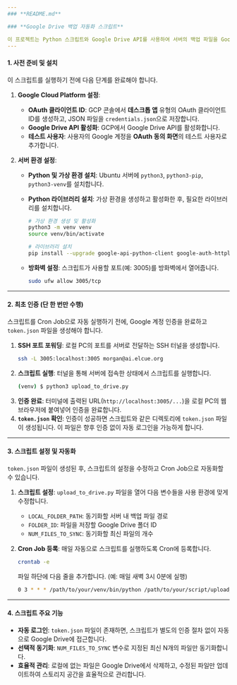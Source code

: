 ```yaml
---
### **README.md**

### **Google Drive 백업 자동화 스크립트**

이 프로젝트는 Python 스크립트와 Google Drive API를 사용하여 서버의 백업 파일을 Google Drive에 자동으로 동기화합니다. SSH 환경에서의 인증 문제를 해결하고, 효율적인 파일 관리를 위해 최신 백업 파일 N개만 동기화하는 기능을 제공합니다.
---
```


#### **1. 사전 준비 및 설치**

이 스크립트를 실행하기 전에 다음 단계를 완료해야 합니다.

1.  **Google Cloud Platform 설정**:

    - **OAuth 클라이언트 ID**: GCP 콘솔에서 **데스크톱 앱** 유형의 OAuth 클라이언트 ID를 생성하고, JSON 파일을 `credentials.json`으로 저장합니다.
    - **Google Drive API 활성화**: GCP에서 Google Drive API를 활성화합니다.
    - **테스트 사용자**: 사용자의 Google 계정을 **OAuth 동의 화면**의 테스트 사용자로 추가합니다.

2.  **서버 환경 설정**:

    - **Python 및 가상 환경 설치**: Ubuntu 서버에 `python3`, `python3-pip`, `python3-venv`를 설치합니다.
    - **Python 라이브러리 설치**: 가상 환경을 생성하고 활성화한 후, 필요한 라이브러리를 설치합니다.

      ```bash
      # 가상 환경 생성 및 활성화
      python3 -m venv venv
      source venv/bin/activate

      # 라이브러리 설치
      pip install --upgrade google-api-python-client google-auth-httplib2 google-auth-oauthlib
      ```

    - **방화벽 설정**: 스크립트가 사용할 포트(예: 3005)를 방화벽에서 열어줍니다.
      ```bash
      sudo ufw allow 3005/tcp
      ```

---

#### **2. 최초 인증 (단 한 번만 수행)**

스크립트를 Cron Job으로 자동 실행하기 전에, Google 계정 인증을 완료하고 `token.json` 파일을 생성해야 합니다.

1.  **SSH 포트 포워딩**: 로컬 PC의 포트를 서버로 전달하는 SSH 터널을 생성합니다.
    ```bash
    ssh -L 3005:localhost:3005 morgan@ai.elcue.org
    ```
2.  **스크립트 실행**: 터널을 통해 서버에 접속한 상태에서 스크립트를 실행합니다.
    ```bash
    (venv) $ python3 upload_to_drive.py
    ```
3.  **인증 완료**: 터미널에 출력된 URL(`http://localhost:3005/...`)을 로컬 PC의 웹 브라우저에 붙여넣어 인증을 완료합니다.
4.  **`token.json` 확인**: 인증이 성공하면 스크립트와 같은 디렉토리에 `token.json` 파일이 생성됩니다. 이 파일은 향후 인증 없이 자동 로그인을 가능하게 합니다.

---

#### **3. 스크립트 설정 및 자동화**

`token.json` 파일이 생성된 후, 스크립트의 설정을 수정하고 Cron Job으로 자동화할 수 있습니다.

1.  **스크립트 설정**: `upload_to_drive.py` 파일을 열어 다음 변수들을 사용 환경에 맞게 수정합니다.

    - `LOCAL_FOLDER_PATH`: 동기화할 서버 내 백업 파일 경로
    - `FOLDER_ID`: 파일을 저장할 Google Drive 폴더 ID
    - `NUM_FILES_TO_SYNC`: 동기화할 최신 파일의 개수

2.  **Cron Job 등록**: 매일 자동으로 스크립트를 실행하도록 Cron에 등록합니다.

    ```bash
    crontab -e
    ```

    파일 하단에 다음 줄을 추가합니다. (예: 매일 새벽 3시 0분에 실행)

    ```bash
    0 3 * * * /path/to/your/venv/bin/python /path/to/your/script/upload_to_drive.py
    ```

---

#### **4. 스크립트 주요 기능**

- **자동 로그인**: `token.json` 파일이 존재하면, 스크립트가 별도의 인증 절차 없이 자동으로 Google Drive에 접근합니다.
- **선택적 동기화**: `NUM_FILES_TO_SYNC` 변수로 지정된 최신 N개의 파일만 동기화합니다.
- **효율적 관리**: 로컬에 없는 파일은 Google Drive에서 삭제하고, 수정된 파일만 업데이트하여 스토리지 공간을 효율적으로 관리합니다.
